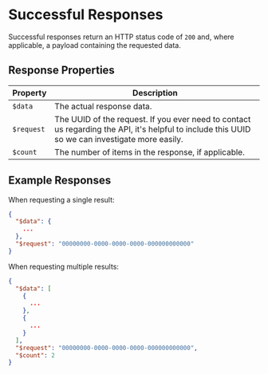 # Successful Responses

Successful responses return an HTTP status code of `200` and, where applicable, a payload containing the requested data. 

## Response Properties

| Property   | Description                                                                                                                                     |
|------------|-------------------------------------------------------------------------------------------------------------------------------------------------|
| `$data`    | The actual response data.                                                                                                                       |
| `$request` | The UUID of the request. If you ever need to contact us regarding the API, it's helpful to include this UUID so we can investigate more easily. |
| `$count`   | The number of items in the response, if applicable.                                                                                             |

## Example Responses

When requesting a single result: 
```json
{
  "$data": {
    ...
  },
  "$request": "00000000-0000-0000-0000-000000000000"
}
```

When requesting multiple results: 
```json
{
  "$data": [
    {
      ...
    },
    {
      ...
    }
  ],
  "$request": "00000000-0000-0000-0000-000000000000",
  "$count": 2
}
```

